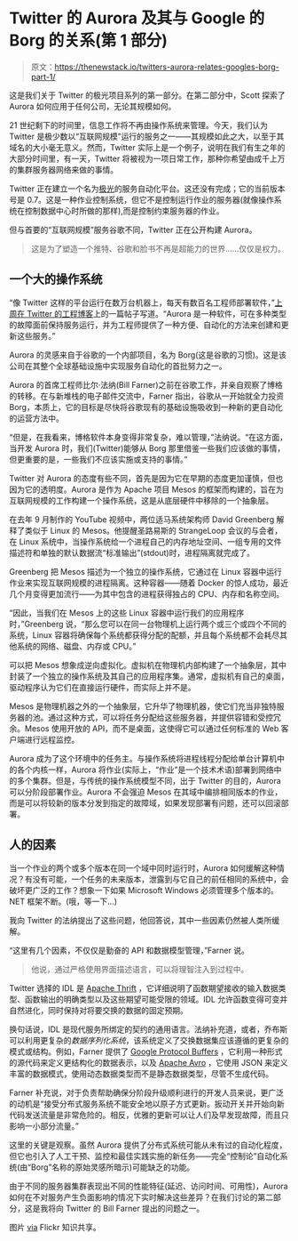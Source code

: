 # Twitter 的 Aurora 及其与 Google 的 Borg 的关系(第 1 部分)

> 原文：<https://thenewstack.io/twitters-aurora-relates-googles-borg-part-1/>

这是我们关于 Twitter 的极光项目系列的第一部分。在第二部分中，Scott 探索了 Aurora 如何应用于任何公司，无论其规模如何。

21 世纪剩下的时间里，信息工作将不再由操作系统来管理。今天，我们认为 Twitter 是极少数以“互联网规模”运行的服务之一——其规模如此之大，以至于其域名的大小毫无意义。然而，Twitter 实际上是一个例子，说明在我们有生之年的大部分时间里，有一天，Twitter 将被视为一项日常工作，那种你希望由成千上万的集群服务器网络来做的事情。

Twitter 正在建立一个名为[极光](http://aurora.incubator.apache.org/)的服务自动化平台。这还没有完成；它的当前版本号是 0.7。这是一种作业控制系统，但它不是控制运行作业的服务器(就像操作系统在控制数据中心时所做的那样),而是控制约束服务器的作业。

但与首要的“互联网规模”服务谷歌不同，Twitter 正在公开构建 Aurora。

> 这是为了塑造一个推特、谷歌和脸书不再是超能力的世界……仅仅是权力。

## 一个大的操作系统

“像 Twitter 这样的平台运行在数万台机器上，每天有数百名工程师部署软件，”[上周在 Twitter 的工程博客](https://blog.twitter.com/2015/all-about-apache-aurora)上的一篇帖子写道。“Aurora 是一种软件，可在多种类型的故障面前保持服务运行，并为工程师提供了一种方便、自动化的方法来创建和更新这些服务。”

Aurora 的灵感来自于谷歌的一个内部项目，名为 Borg(这是谷歌的习惯)。这是该公司在其整个全球基础设施中实现服务自动化的首批努力之一。

Aurora 的首席工程师比尔·法纳(Bill Farner)之前在谷歌工作，并亲自观察了博格的转移。在与新堆栈的电子邮件交流中，Farner 指出，谷歌从一开始就全力投资 Borg，本质上，它的目标是尽快将谷歌现有的基础设施吸收到一种新的更自动化的运营方法中。

“但是，在我看来，博格软件本身变得非常复杂，难以管理，”法纳说。“在这方面，当开发 Aurora 时，我们(Twitter)能够从 Borg 那里借鉴一些我们应该做的事情，但更重要的是，一些我们不应该实施或支持的事情。”

Twitter 对 Aurora 的态度有些不同，首先是因为它在早期的态度更加谨慎，但也因为它的透明度。Aurora 是作为 Apache 项目 Mesos 的框架而构建的，旨在为互联网规模的工作构建一个操作系统，这是从底层硬件中移除的一个抽象层。

在去年 9 月制作的 YouTube 视频中，两位适马系统架构师 David Greenberg 解释了类似于 Linux 的 Mesos。他提醒圣路易斯的 StrangeLoop 会议的与会者，在 Linux 系统中，当操作系统给一个进程自己的内存地址空间、一组专用的文件描述符和单独的默认数据流“标准输出”(stdout)时，进程隔离就完成了。

Greenberg 把 Mesos 描述为一个独立的操作系统，它通过在 Linux 容器中运行作业来实现互联网规模的进程隔离。这种容器——随着 Docker 的惊人成功，最近几个月变得更加流行——为其中包含的进程获得独占的 CPU、内存和名称空间。

“因此，当我们在 Mesos 上的这些 Linux 容器中运行我们的应用程序时，”Greenberg 说，“那么您可以在同一台物理机上运行两个或三个或四个不同的系统，Linux 容器将确保每个系统都获得分配的配额，并且每个系统都不会耗尽其他系统的网络、磁盘、内存或 CPU。”

可以把 Mesos 想象成逆向虚拟化。虚拟机在物理机内部构建了一个抽象层，其中封装了一个独立的操作系统及其自己的应用程序集。通常，虚拟机有自己的桌面，驱动程序认为它们在直接运行硬件，而实际上并不是。

Mesos 是物理机器之外的一个抽象层，它升华了物理机器，使它们充当非独特服务器的池。通过这种方式，可以将任务分配给这些服务器，并提供容错和受控冗余。Mesos 使用开放的 API，而不是桌面，这使得它可以通过任何标准的 Web 客户端进行远程监控。

Aurora 成为了这个环境中的任务主。与操作系统将进程线程分配给单台计算机中的各个内核一样，Aurora 将作业(实际上，“作业”是一个技术术语)部署到网络中的多个集群。但是，与传统的操作系统模型不同，出于 Twitter 的目的，Aurora 可以分阶段部署作业。Aurora 不会强迫 Mesos 在其域中编排相同版本的作业，而是可以将较新的版本分发到指定的故障域，如果发现部署有问题，还可以回滚部署。

## 人的因素

当一个作业的两个或多个版本在同一个域中同时运行时，Aurora 如何缓解这种情况？有没有可能，一个任务的未来版本，泄露到与它自己的前任相同的系统中，会破坏更广泛的工作？想象一下如果 Microsoft Windows 必须管理多个版本的。NET 框架不断。(哦，等一下…)

我向 Twitter 的法纳提出了这些问题，他回答说，其中一些因素仍然被人类所缓解。

“这里有几个因素，不仅仅是勤奋的 API 和数据模型管理，”Farner 说。

> 他说，通过严格使用界面描述语言，可以将理智注入到过程中。

Twitter 选择的 IDL 是 [Apache Thrift](https://thrift.apache.org/docs/idl) ，它详细说明了函数期望接收的输入数据类型、函数输出的明确类型以及这些期望可能受限的领域。IDL 允许函数变得可变并自然进化，同时保持对将要交换的数据的固定预期。

换句话说，IDL 是现代服务所绑定的契约的通用语言。法纳补充道，或者，乔布斯可以利用更复杂的*数据序列化系统*，该系统定义了交换数据集应该遵循的更复杂的模式或结构。例如，Farner 提供了 [Google Protocol Buffers](https://developers.google.com/protocol-buffers/) ，它利用一种形式的源代码来定义更结构化的数据表示，以及 [Apache Avro](http://avro.apache.org/) ，它使用 JSON 来定义丰富的数据模式，使用动态数据类型而不是静态数据类型，尽管不生成代码。

Farner 补充说，对于负责帮助确保分阶段升级顺利进行的开发人员来说，更广泛的动机是“接受分布式服务系统不能安全地以原子方式更新。扳动开关并开始向新代码发送流量是非常危险的。相反，优雅的更新可以让人们及早发现故障，而且只影响一小部分流量。”

这里的关键是观察。虽然 Aurora 提供了分布式系统可能从未有过的自动化程度，但它也引入了人工干预、监控和最佳实践实施的新任务——完全“控制论”自动化系统(由“Borg”名称的原始灵感所暗示)可能缺乏的功能。

由于不同的服务器集群表现出不同的性能特征(延迟、访问时间、可用性)，Aurora 如何在不对服务产生负面影响的情况下实时解决这些差异？在我们讨论的第二部分，这是我将向 Twitter 的 Bill Farner 提出的问题之一。

图片 [via](https://www.flickr.com/photos/16927804@N07/8608176284/in/photolist-e7F9Uu-5VGWSd-dEK365-cxjCms-8KtqdM-6ehBWy-e7zsj2-7Q5KDt-dStNbB-dSznT5-dT2UFG-htZpk6-cxjDNw-4uq8Vc-e4b6br-fHodPG-bBXQ4R-q5pub8-dUVUc8-9k4MpQ-kyukDH-gngYNC-htXHVP-ekjAeS-3bGjb-6YqrcW-8JZzoA-dStNkv-5SM563-eFc7to-nY6EHZ-kFudt9-q7uu7W-ps4Hvo-56Qbwc-iWQDa-98auvz-7ALQRH-9hkB2k-htXWsT-k9GTfD-8Roph6-m4nq9p-oeQKVu-oeHPyn-6rhssr-nXwfjb-98asTg-dc2rHP-2XiTsU) Flickr 知识共享。

<svg xmlns:xlink="http://www.w3.org/1999/xlink" viewBox="0 0 68 31" version="1.1"><title>Group</title> <desc>Created with Sketch.</desc></svg>